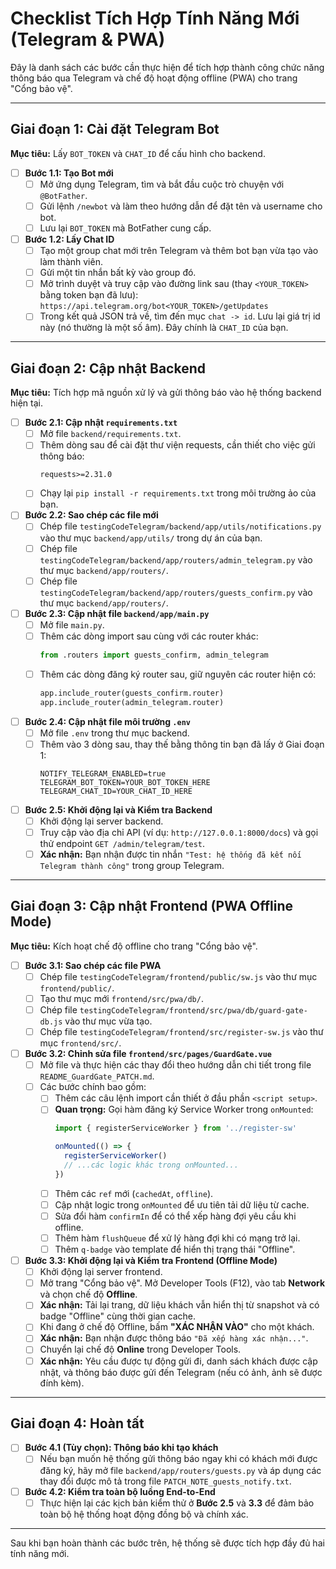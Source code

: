 # Checklist Tích Hợp Tính Năng Mới (Telegram & PWA)

Đây là danh sách các bước cần thực hiện để tích hợp thành công chức năng thông báo qua Telegram và chế độ hoạt động offline (PWA) cho trang "Cổng bảo vệ".

---

## Giai đoạn 1: Cài đặt Telegram Bot

**Mục tiêu:** Lấy `BOT_TOKEN` và `CHAT_ID` để cấu hình cho backend.

- [ ] **Bước 1.1: Tạo Bot mới**  
  - [ ] Mở ứng dụng Telegram, tìm và bắt đầu cuộc trò chuyện với `@BotFather`.  
  - [ ] Gửi lệnh `/newbot` và làm theo hướng dẫn để đặt tên và username cho bot.  
  - [ ] Lưu lại `BOT_TOKEN` mà BotFather cung cấp.

- [ ] **Bước 1.2: Lấy Chat ID**  
  - [ ] Tạo một group chat mới trên Telegram và thêm bot bạn vừa tạo vào làm thành viên.  
  - [ ] Gửi một tin nhắn bất kỳ vào group đó.  
  - [ ] Mở trình duyệt và truy cập vào đường link sau (thay `<YOUR_TOKEN>` bằng token bạn đã lưu):  
    `https://api.telegram.org/bot<YOUR_TOKEN>/getUpdates`  
  - [ ] Trong kết quả JSON trả về, tìm đến mục `chat -> id`. Lưu lại giá trị id này (nó thường là một số âm). Đây chính là `CHAT_ID` của bạn.

---

## Giai đoạn 2: Cập nhật Backend

**Mục tiêu:** Tích hợp mã nguồn xử lý và gửi thông báo vào hệ thống backend hiện tại.

- [ ] **Bước 2.1: Cập nhật `requirements.txt`**  
  - [ ] Mở file `backend/requirements.txt`.  
  - [ ] Thêm dòng sau để cài đặt thư viện requests, cần thiết cho việc gửi thông báo:  
    ```
    requests>=2.31.0
    ```  
  - [ ] Chạy lại `pip install -r requirements.txt` trong môi trường ảo của bạn.

- [ ] **Bước 2.2: Sao chép các file mới**  
  - [ ] Chép file `testingCodeTelegram/backend/app/utils/notifications.py` vào thư mục `backend/app/utils/` trong dự án của bạn.  
  - [ ] Chép file `testingCodeTelegram/backend/app/routers/admin_telegram.py` vào thư mục `backend/app/routers/`.  
  - [ ] Chép file `testingCodeTelegram/backend/app/routers/guests_confirm.py` vào thư mục `backend/app/routers/`.

- [ ] **Bước 2.3: Cập nhật file `backend/app/main.py`**  
  - [ ] Mở file `main.py`.  
  - [ ] Thêm các dòng import sau cùng với các router khác:  
    ```python
    from .routers import guests_confirm, admin_telegram
    ```  
  - [ ] Thêm các dòng đăng ký router sau, giữ nguyên các router hiện có:  
    ```python
    app.include_router(guests_confirm.router)
    app.include_router(admin_telegram.router)
    ```

- [ ] **Bước 2.4: Cập nhật file môi trường `.env`**  
  - [ ] Mở file `.env` trong thư mục backend.  
  - [ ] Thêm vào 3 dòng sau, thay thế bằng thông tin bạn đã lấy ở Giai đoạn 1:  
    ```
    NOTIFY_TELEGRAM_ENABLED=true
    TELEGRAM_BOT_TOKEN=YOUR_BOT_TOKEN_HERE
    TELEGRAM_CHAT_ID=YOUR_CHAT_ID_HERE
    ```

- [ ] **Bước 2.5: Khởi động lại và Kiểm tra Backend**  
  - [ ] Khởi động lại server backend.  
  - [ ] Truy cập vào địa chỉ API (ví dụ: `http://127.0.0.1:8000/docs`) và gọi thử endpoint `GET /admin/telegram/test`.  
  - [ ] **Xác nhận:** Bạn nhận được tin nhắn `"Test: hệ thống đã kết nối Telegram thành công"` trong group Telegram.

---

## Giai đoạn 3: Cập nhật Frontend (PWA Offline Mode)

**Mục tiêu:** Kích hoạt chế độ offline cho trang "Cổng bảo vệ".

- [ ] **Bước 3.1: Sao chép các file PWA**  
  - [ ] Chép file `testingCodeTelegram/frontend/public/sw.js` vào thư mục `frontend/public/`.  
  - [ ] Tạo thư mục mới `frontend/src/pwa/db/`.  
  - [ ] Chép file `testingCodeTelegram/frontend/src/pwa/db/guard-gate-db.js` vào thư mục vừa tạo.  
  - [ ] Chép file `testingCodeTelegram/frontend/src/register-sw.js` vào thư mục `frontend/src/`.

- [ ] **Bước 3.2: Chỉnh sửa file `frontend/src/pages/GuardGate.vue`**  
  - [ ] Mở file và thực hiện các thay đổi theo hướng dẫn chi tiết trong file `README_GuardGate_PATCH.md`.  
  - [ ] Các bước chính bao gồm:  
    - [ ] Thêm các câu lệnh import cần thiết ở đầu phần `<script setup>`.  
    - [ ] **Quan trọng:** Gọi hàm đăng ký Service Worker trong `onMounted`:  
      ```javascript
      import { registerServiceWorker } from '../register-sw'

      onMounted(() => { 
        registerServiceWorker() 
        // ...các logic khác trong onMounted...
      })
      ```  
    - [ ] Thêm các `ref` mới (`cachedAt`, `offline`).  
    - [ ] Cập nhật logic trong `onMounted` để ưu tiên tải dữ liệu từ cache.  
    - [ ] Sửa đổi hàm `confirmIn` để có thể xếp hàng đợi yêu cầu khi offline.  
    - [ ] Thêm hàm `flushQueue` để xử lý hàng đợi khi có mạng trở lại.  
    - [ ] Thêm `q-badge` vào template để hiển thị trạng thái "Offline".

- [ ] **Bước 3.3: Khởi động lại và Kiểm tra Frontend (Offline Mode)**  
  - [ ] Khởi động lại server frontend.  
  - [ ] Mở trang "Cổng bảo vệ". Mở Developer Tools (F12), vào tab **Network** và chọn chế độ **Offline**.  
  - [ ] **Xác nhận:** Tải lại trang, dữ liệu khách vẫn hiển thị từ snapshot và có badge "Offline" cùng thời gian cache.  
  - [ ] Khi đang ở chế độ Offline, bấm **"XÁC NHẬN VÀO"** cho một khách.  
  - [ ] **Xác nhận:** Bạn nhận được thông báo `"Đã xếp hàng xác nhận..."`.  
  - [ ] Chuyển lại chế độ **Online** trong Developer Tools.  
  - [ ] **Xác nhận:** Yêu cầu được tự động gửi đi, danh sách khách được cập nhật, và thông báo được gửi đến Telegram (nếu có ảnh, ảnh sẽ được đính kèm).

---

## Giai đoạn 4: Hoàn tất

- [ ] **Bước 4.1 (Tùy chọn): Thông báo khi tạo khách**  
  - [ ] Nếu bạn muốn hệ thống gửi thông báo ngay khi có khách mới được đăng ký, hãy mở file `backend/app/routers/guests.py` và áp dụng các thay đổi được mô tả trong file `PATCH_NOTE_guests_notify.txt`.

- [ ] **Bước 4.2: Kiểm tra toàn bộ luồng End-to-End**  
  - [ ] Thực hiện lại các kịch bản kiểm thử ở **Bước 2.5** và **3.3** để đảm bảo toàn bộ hệ thống hoạt động đồng bộ và chính xác.

---

Sau khi bạn hoàn thành các bước trên, hệ thống sẽ được tích hợp đầy đủ hai tính năng mới.
